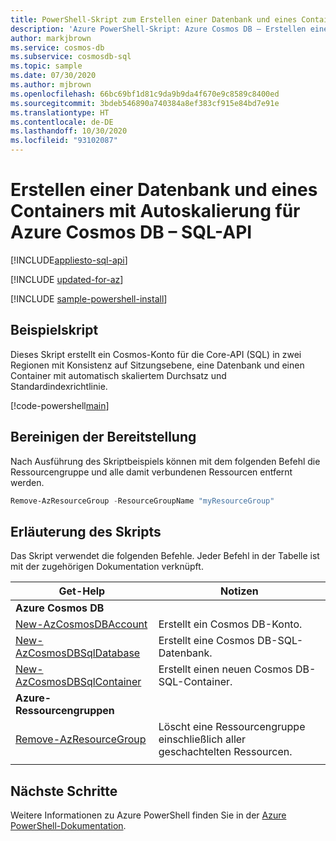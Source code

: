 ```yaml
---
title: PowerShell-Skript zum Erstellen einer Datenbank und eines Containers mit Autoskalierung für die SQL-API in Azure Cosmos DB
description: 'Azure PowerShell-Skript: Azure Cosmos DB – Erstellen einer Datenbank und eines Containers mit Autoskalierung für die SQL-API'
author: markjbrown
ms.service: cosmos-db
ms.subservice: cosmosdb-sql
ms.topic: sample
ms.date: 07/30/2020
ms.author: mjbrown
ms.openlocfilehash: 66bc69bf1d81c9da9b9da4f670e9c8589c8400ed
ms.sourcegitcommit: 3bdeb546890a740384a8ef383cf915e84bd7e91e
ms.translationtype: HT
ms.contentlocale: de-DE
ms.lasthandoff: 10/30/2020
ms.locfileid: "93102087"
---
```

# <a name="create-a-database-and-container-with-autoscale-for-azure-cosmos-db---sql-api"></a>Erstellen einer Datenbank und eines Containers mit Autoskalierung für Azure Cosmos DB – SQL-API
[!INCLUDE[appliesto-sql-api](../../../includes/appliesto-sql-api.md)]

[!INCLUDE [updated-for-az](../../../../../includes/updated-for-az.md)]

[!INCLUDE [sample-powershell-install](../../../../../includes/sample-powershell-install-no-ssh.md)]

## <a name="sample-script"></a>Beispielskript

Dieses Skript erstellt ein Cosmos-Konto für die Core-API (SQL) in zwei Regionen mit Konsistenz auf Sitzungsebene, eine Datenbank und einen Container mit automatisch skaliertem Durchsatz und Standardindexrichtlinie.

[!code-powershell[main](../../../../../powershell_scripts/cosmosdb/sql/ps-sql-autoscale.ps1 "Create an account, database, and container with autoscale for Core (SQL) API")]

## <a name="clean-up-deployment"></a>Bereinigen der Bereitstellung

Nach Ausführung des Skriptbeispiels können mit dem folgenden Befehl die Ressourcengruppe und alle damit verbundenen Ressourcen entfernt werden.

```powershell
Remove-AzResourceGroup -ResourceGroupName "myResourceGroup"
```

## <a name="script-explanation"></a>Erläuterung des Skripts

Das Skript verwendet die folgenden Befehle. Jeder Befehl in der Tabelle ist mit der zugehörigen Dokumentation verknüpft.

| Get-Help | Notizen |
|---|---|
|**Azure Cosmos DB**| |
| [New-AzCosmosDBAccount](/powershell/module/az.cosmosdb/new-azcosmosdbaccount) | Erstellt ein Cosmos DB-Konto. |
| [New-AzCosmosDBSqlDatabase](/powershell/module/az.cosmosdb/new-azcosmosdbsqldatabase) | Erstellt eine Cosmos DB-SQL-Datenbank. |
| [New-AzCosmosDBSqlContainer](/powershell/module/az.cosmosdb/new-azcosmosdbsqlcontainer) | Erstellt einen neuen Cosmos DB-SQL-Container. |
|**Azure-Ressourcengruppen**| |
| [Remove-AzResourceGroup](/powershell/module/az.resources/remove-azresourcegroup) | Löscht eine Ressourcengruppe einschließlich aller geschachtelten Ressourcen. |
|||

## <a name="next-steps"></a>Nächste Schritte

Weitere Informationen zu Azure PowerShell finden Sie in der [Azure PowerShell-Dokumentation](/powershell/).
